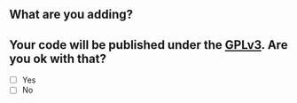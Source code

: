 ## What are you adding?



## Your code will be published under the [GPLv3](LICENSE.md). Are you ok with that?

- [ ] Yes
- [ ] No
